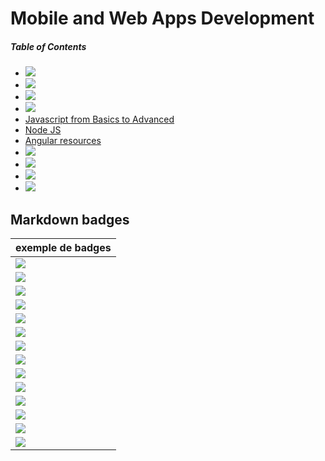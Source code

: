 # Mobile and Web Apps Development

##### Table of Contents  
* [<img src="https://img.shields.io/badge/Resources-Ionic-68ADFE.svg?logo=LOGO">](https://github.com/gsoulie/ionic/blob/master/ionic2-test.md)
* [<img src="https://img.shields.io/badge/Resources-Angular%20(Fr)-DD0031.svg?logo=LOGO">](https://github.com/gsoulie/angular-resources/blob/master/ng-sheet.md)
* [<img src="https://img.shields.io/badge/Resources-Vue%20(Fr)-42D392.svg?logo=LOGO">](https://github.com/gsoulie/vue-resources/blob/main/vue-index.md)
* [<img src="https://img.shields.io/badge/Resources-VSCode-blueviolet.svg?logo=LOGO">](https://github.com/gsoulie/angular-resources/blob/master/vscode-sheet.md)      
* [Javascript from Basics to Advanced](https://javascript.info/)     
* [Node JS](https://github.com/gsoulie/angular-resources/blob/master/node-sheet.md)     
* [Angular resources](https://github.com/gsoulie/angular-resources/blob/master/angular-sheet.md)    
* [<img src="https://img.shields.io/badge/Resources-Docker%20(Fr)-lightgrey.svg?logo=LOGO">](https://github.com/gsoulie/angular-resources/blob/master/docker.md)       
* [<img src="https://img.shields.io/badge/Resources%20and%20Tools-Mobile%20Front-lightgrey.svg?logo=LOGO">](https://github.com/gsoulie/ionic/blob/master/Mobile%20App%20Resources%20and%20tools.md)
* [<img src="https://img.shields.io/badge/Badge-orange-Best%20practices.svg?logo=LOGO" >](https://github.com/gsoulie/ionic/blob/master/best-practice.md)
* [<img src="https://img.shields.io/badge/Ressources-Git%20usage-critical.svg?logo=LOGO" >](https://github.com/gsoulie/Mobile-App-Development/blob/master/git.md)

## Markdown badges

|exemple de badges|
|-|
|[<img src="https://img.shields.io/badge/Badge%20test-message%20with%20spaces-brightgreen.svg?logo=LOGO" >](testBadge)|
| [<img src="https://img.shields.io/badge/Badge-brightgreen-brightgreen.svg?logo=LOGO" >](testBadge) |
| [<img src="https://img.shields.io/badge/Badge-green-green.svg?logo=LOGO" >](testBadge) |
| [<img src="https://img.shields.io/badge/Badge-yellow-yellow.svg?logo=LOGO" >](testBadge) |
|[<img src="https://img.shields.io/badge/Badge-orange-orange.svg?logo=LOGO" >](testBadge) |
|[<img src="https://img.shields.io/badge/Badge-red-red.svg?logo=LOGO" >](testBadge) |
|[<img src="https://img.shields.io/badge/Badge-blue-blue.svg?logo=LOGO" >](testBadge) |
|[<img src="https://img.shields.io/badge/Badge-lightgrey-lightgrey.svg?logo=LOGO" >](testBadge) |
| [<img src="https://img.shields.io/badge/Badge-important-important.svg?logo=LOGO" >](testBadge) |
| [<img src="https://img.shields.io/badge/Badge-critical-critical.svg?logo=LOGO" >](testBadge) |
| [<img src="https://img.shields.io/badge/Badge-informational-informational.svg?logo=LOGO" >](testBadge) |
| [<img src="https://img.shields.io/badge/Badge-blueviolet-blueviolet.svg?logo=LOGO" >](testBadge) |
| [<img src="https://img.shields.io/badge/Badge-ff69b4-ff69b4.svg?logo=LOGO" >](testBadge) |
|[<img src="https://img.shields.io/badge/Badge-ffcc00-ffcc00.svg?logo=LOGO" >](testBadge) |
